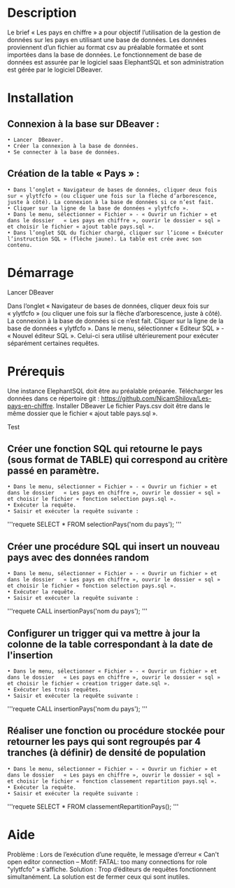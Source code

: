 # Description

Le brief « Les pays en chiffre » a pour objectif l’utilisation de la gestion de données sur les pays en utilisant une base de données.
Les données proviennent d’un fichier au format csv au préalable formatée et sont importées dans la base de données.
Le fonctionnement de  base de données est assurée par le logiciel saas ElephantSQL et son administration est gérée par le logiciel DBeaver.

# Installation

## Connexion à  la base sur DBeaver :
    • Lancer  DBeaver.
    • Créer la connexion à la base de données.
	• Se connecter à la base de données.

## Création de la table « Pays » :
    • Dans l’onglet « Navigateur de bases de données, cliquer deux fois sur « ylytfcfo » (ou cliquer une fois sur la flèche d’arborescence, juste à côté). La connexion à la base de données si ce n’est fait.
    • Cliquer sur la ligne de la base de données « ylytfcfo ».
    • Dans le menu, sélectionner « Fichier » - « Ouvrir un fichier » et dans le dossier   « Les pays en chiffre », ouvrir le dossier « sql » et choisir le fichier « ajout table pays.sql ».
    • Dans l’onglet SQL du fichier chargé, cliquer sur l’icone « Exécuter l’instruction SQL » (flèche jaune). La table est crée avec son contenu.

# Démarrage

Lancer DBeaver

Dans l’onglet « Navigateur de bases de données, cliquer deux fois sur « ylytfcfo » (ou cliquer une fois sur la flèche d’arborescence, juste à côté). La connexion à la base de données si ce n’est fait.
Cliquer sur la ligne de la base de données « ylytfcfo ».
Dans le menu, sélectionner « Editeur SQL » - « Nouvel éditeur SQL ». Celui-ci sera utilisé ultérieurement pour exécuter séparément certaines requêtes.

# Prérequis 

Une instance ElephantSQL doit être au préalable préparée.
Télécharger les données dans ce répertoire git : https://github.com/NicamShilova/Les-pays-en-chiffre.
Installer DBeaver
Le fichier Pays.csv doit être dans le même dossier que le fichier « ajout table pays.sql ».

Test

## Créer une fonction SQL qui retourne le pays (sous format de TABLE) qui correspond au critère passé en paramètre.  
    • Dans le menu, sélectionner « Fichier » - « Ouvrir un fichier » et dans le dossier   « Les pays en chiffre », ouvrir le dossier « sql » et choisir le fichier « fonction selection pays.sql ».
    • Exécuter la requête.
    • Saisir et exécuter la requête suivante :
'''requete
SELECT * FROM selectionPays('nom du pays');
'''

## Créer une procédure SQL qui insert un nouveau pays avec des données random 
    • Dans le menu, sélectionner « Fichier » - « Ouvrir un fichier » et dans le dossier   « Les pays en chiffre », ouvrir le dossier « sql » et choisir le fichier « fonction selection pays.sql ».
    • Exécuter la requête.
    • Saisir et exécuter la requête suivante :
'''requete
CALL insertionPays('nom du pays');
'''

## Configurer un trigger qui va mettre à jour la colonne de la table correspondant à la date de l'insertion 
    • Dans le menu, sélectionner « Fichier » - « Ouvrir un fichier » et dans le dossier   « Les pays en chiffre », ouvrir le dossier « sql » et choisir le fichier « creation trigger date.sql ».
    • Exécuter les trois requêtes.
    • Saisir et exécuter la requête suivante :
'''requete
CALL insertionPays('nom du pays');
'''

## Réaliser une fonction ou procédure stockée pour retourner les pays qui sont regroupés par 4 tranches (à définir) de densité de population 
    • Dans le menu, sélectionner « Fichier » - « Ouvrir un fichier » et dans le dossier   « Les pays en chiffre », ouvrir le dossier « sql » et choisir le fichier « fonction classement repartition pays.sql ».
    • Exécuter la requête.
    • Saisir et exécuter la requête suivante :
'''requete
SELECT * FROM classementRepartitionPays();
'''

# Aide

Problème : Lors de l’exécution d’une requête, le message d’erreur « Can't open editor connection – Motif: FATAL: too many connections for role "ylytfcfo" » s’affiche.
Solution : Trop d’éditeurs de requêtes fonctionnent simultanément. La solution est de fermer ceux qui sont inutiles.